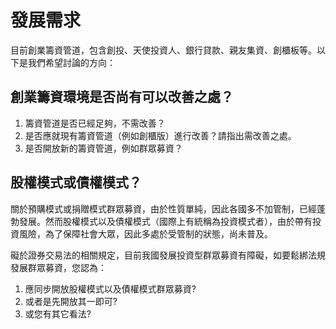 # 發展需求

目前創業籌資管道，包含創投、天使投資人、銀行貸款、親友集資、創櫃板等。以下是我們希望討論的方向：

## 創業籌資環境是否尚有可以改善之處？

1. 籌資管道是否已經足夠，不需改善？
2. 是否應就現有籌資管道（例如創櫃版）進行改善？請指出需改善之處。
3. 是否開放新的籌資管道，例如群眾募資？

## 股權模式或債權模式？

關於預購模式或捐贈模式群眾募資，由於性質單純，因此各國多不加管制，已經蓬勃發展。然而股權模式以及債權模式（國際上有統稱為投資模式者），由於帶有投資風險，為了保障社會大眾，因此多處於受管制的狀態，尚未普及。

礙於證券交易法的相關規定，目前我國發展投資型群眾募資有障礙，如要鬆綁法規發展群眾募資，您認為：

1. 應同步開放股權模式以及債權模式群眾募資?
2. 或者是先開放其一即可?
3. 或您有其它看法?
